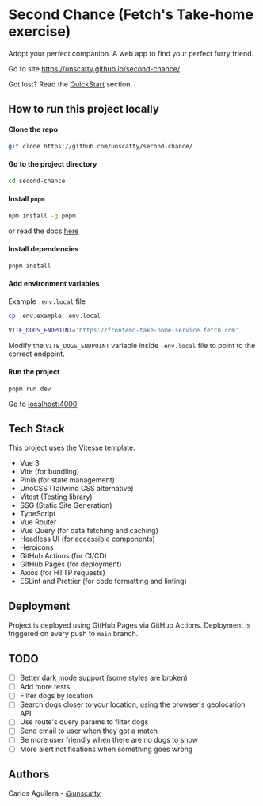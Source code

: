 # Second Chance (Fetch's Take-home exercise)
Adopt your perfect companion. A web app to find your perfect furry friend.

Go to site https://unscatty.github.io/second-chance/

Got lost? Read the [QuickStart](/resources/QuickStart.md) section.

## How to run this project locally

#### Clone the repo

```bash
git clone https://github.com/unscatty/second-chance/
```
#### Go to the project directory

```bash
cd second-chance
```

#### Install `pnpm`

```bash
npm install -g pnpm
```
or read the docs [here](https://pnpm.io/installation)

#### Install dependencies

```bash
pnpm install
```
#### Add environment variables

Example `.env.local` file


```bash
cp .env.example .env.local
```
```bash
VITE_DOGS_ENDPOINT='https://frontend-take-home-service.fetch.com'
```

Modify the `VITE_DOGS_ENDPOINT` variable inside `.env.local` file to point to the correct endpoint.


#### Run the project

```bash
pnpm run dev
```

Go to [localhost:4000](http://localhost:4000)

## Tech Stack
This project uses the [Vitesse](https://github.com/antfu/vitesse) template.

- Vue 3
- Vite (for bundling)
- Pinia (for state management)
- UnoCSS (Tailwind CSS alternative)
- Vitest (Testing library)
- SSG (Static Site Generation)
- TypeScript
- Vue Router
- Vue Query (for data fetching and caching)
- Headless UI (for accessible components)
- Heroicons
- GitHub Actions (for CI/CD)
- GitHub Pages (for deployment)
- Axios (for HTTP requests)
- ESLint and Prettier (for code formatting and linting)

## Deployment
Project is deployed using GitHub Pages via GitHub Actions. Deployment is triggered on every push to `main` branch.

## TODO
- [ ] Better dark mode support (some styles are broken)
- [ ] Add more tests
- [ ] Filter dogs by location
- [ ] Search dogs closer to your location, using the browser's geolocation API
- [ ] Use route's query params to filter dogs
- [ ] Send email to user when they got a match
- [ ] Be more user friendly when there are no dogs to show
- [ ] More alert notifications when something goes wrong

## Authors
Carlos Aguilera - [@unscatty](https://github.com/unscatty/)

